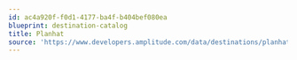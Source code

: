 ```yaml
---
id: ac4a920f-f0d1-4177-ba4f-b404bef080ea
blueprint: destination-catalog
title: Planhat
source: 'https://www.developers.amplitude.com/data/destinations/planhat'
---
```

